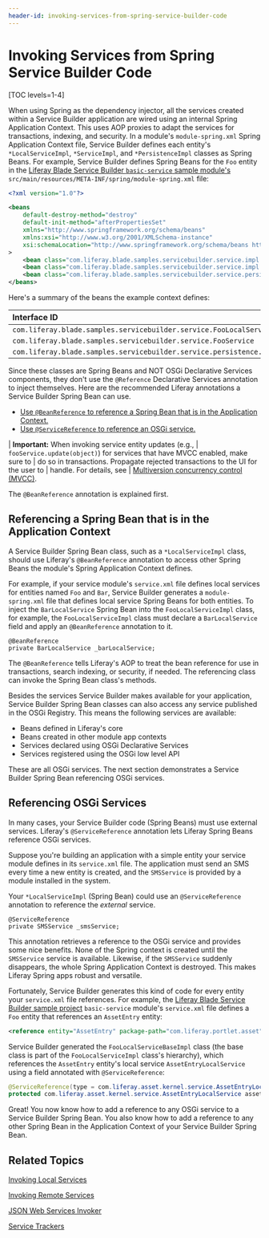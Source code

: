 ```yaml
---
header-id: invoking-services-from-spring-service-builder-code
---
```


# Invoking Services from Spring Service Builder Code

[TOC levels=1-4]

When using Spring as the dependency injector, all the services created within
a Service Builder application are wired using an internal Spring Application
Context. This uses AOP proxies to adapt the services for transactions, indexing,
and security. In a module's `module-spring.xml` Spring Application Context file,
Service Builder defines each entity's `*LocalServiceImpl`, `*ServiceImpl`, and
`*PersistenceImpl` classes as Spring Beans. For example, Service Builder defines
Spring Beans for the `Foo` entity in the
[Liferay Blade Service Builder `basic-service` sample module's](/docs/7-2/reference/-/knowledge_base/r/service-builder-samples)
`src/main/resources/META-INF/spring/module-spring.xml` file:

```xml
<?xml version="1.0"?>

<beans
    default-destroy-method="destroy"
    default-init-method="afterPropertiesSet"
    xmlns="http://www.springframework.org/schema/beans"
    xmlns:xsi="http://www.w3.org/2001/XMLSchema-instance"
    xsi:schemaLocation="http://www.springframework.org/schema/beans http://www.springframework.org/schema/beans/spring-beans.xsd"
>
    <bean class="com.liferay.blade.samples.servicebuilder.service.impl.FooLocalServiceImpl" id="com.liferay.blade.samples.servicebuilder.service.FooLocalService" />
    <bean class="com.liferay.blade.samples.servicebuilder.service.impl.FooServiceImpl" id="com.liferay.blade.samples.servicebuilder.service.FooService" />
    <bean class="com.liferay.blade.samples.servicebuilder.service.persistence.impl.FooPersistenceImpl" id="com.liferay.blade.samples.servicebuilder.service.persistence.FooPersistence" parent="basePersistence" />
</beans>
```

Here's a summary of the beans the example context defines:

 **Interface ID** | **Implementation Class** |
 :------ | :--------- |
 `com.liferay.blade.samples.servicebuilder.service.FooLocalService` | `com.liferay.blade.samples.servicebuilder.service.impl.FooLocalServiceImpl` |
 `com.liferay.blade.samples.servicebuilder.service.FooService` | `com.liferay.blade.samples.servicebuilder.service.impl.FooServiceImpl` |
 `com.liferay.blade.samples.servicebuilder.service.persistence.FooPersistence` | `com.liferay.blade.samples.servicebuilder.service.persistence.impl.FooPersistenceImpl` |
 
Since these classes are Spring Beans and NOT OSGi Declarative Services
components, they don't use the `@Reference` Declarative Services annotation to
inject themselves. Here are the recommended Liferay annotations a Service
Builder Spring Bean can use.

- [Use `@BeanReference` to reference a Spring Bean that is in the Application Context.](#referencing-a-spring-bean-that-is-in-the-application-context)
- [Use `@ServiceReference` to reference an OSGi service.](#referencing-an-osgi-service)

| **Important:** When invoking service entity updates (e.g.,
| `fooService.update(object)`) for services that have MVCC enabled, make sure to
| do so in transactions. Propagate rejected transactions to the UI for the user to
| handle. For details, see
| [Multiversion concurrency control (MVCC)](/docs/7-2/appdev/-/knowledge_base/a/defining-global-service-information#multiversion-concurrency-control-mvcc).

The `@BeanReference` annotation is explained first. 

## Referencing a Spring Bean that is in the Application Context

A Service Builder Spring Bean class, such as a `*LocalServiceImpl` class, should
use Liferay's `@BeanReference` annotation to access other Spring Beans the
module's Spring Application Context defines.

For example, if your service module's `service.xml` file defines local services
for entities named `Foo` and `Bar`, Service Builder generates a
`module-spring.xml` file that defines local service Spring Beans for both
entities. To inject the `BarLocalService` Spring Bean into the
`FooLocalServiceImpl` class, for example, the `FooLocalServiceImpl` class must
declare a `BarLocalService` field and apply an `@BeanReference` annotation to
it. 

    @BeanReference
    private BarLocalService _barLocalService;

The `@BeanReference` tells Liferay's AOP to treat the bean reference for use in
transactions, search indexing, or security, if needed. The referencing class can
invoke the Spring Bean class's methods.

Besides the services Service Builder makes available for your application,
Service Builder Spring Bean classes can also access any service published in the
OSGi Registry. This means the following services are available:

- Beans defined in Liferay's core
- Beans created in other module app contexts
- Services declared using OSGi Declarative Services
- Services registered using the OSGi low level API

These are all OSGi services. The next section demonstrates a Service Builder
Spring Bean referencing OSGi services.

## Referencing OSGi Services

In many cases, your Service Builder code (Spring Beans) must use external
services. Liferay's `@ServiceReference` annotation lets Liferay Spring Beans
reference OSGi services. 

Suppose you're building an application with a simple entity your service module
defines in its `service.xml` file. The application must send an SMS every time
a new entity is created, and the `SMSService` is provided by a module installed
in the system.

Your `*LocalServiceImpl` (Spring Bean) could use an `@ServiceReference`
annotation to reference the *external* service.

    @ServiceReference
    private SMSService _smsService;

This annotation retrieves a reference to the OSGi service and provides some nice
benefits. None of the Spring context is created until the `SMSService` service
is available. Likewise, if the `SMSService` suddenly disappears, the whole
Spring Application Context is destroyed. This makes Liferay Spring apps robust
and versatile.

Fortunately, Service Builder generates this kind of code for every entity your
`service.xml` file references. For example, the
[Liferay Blade Service Builder sample project](/docs/7-2/reference/-/knowledge_base/r/service-builder-samples)
`basic-service` module's `service.xml` file defines a `Foo` entity that
references an `AssetEntry` entity:

```xml
<reference entity="AssetEntry" package-path="com.liferay.portlet.asset" />
```

Service Builder generated the `FooLocalServiceBaseImpl` class (the base class is
part of the `FooLocalServiceImpl` class's hierarchy), which references the
`AssetEntry` entity's local service `AssetEntryLocalService` using a field
annotated with `@ServiceReference`:

```java
@ServiceReference(type = com.liferay.asset.kernel.service.AssetEntryLocalService.class)
protected com.liferay.asset.kernel.service.AssetEntryLocalService assetEntryLocalService;
```

Great! You now know how to add a reference to any OSGi service to a Service
Builder Spring Bean. You also know how to add a reference to any other Spring
Bean in the Application Context of your Service Builder Spring Bean.

## Related Topics

[Invoking Local Services](/docs/7-2/appdev/-/knowledge_base/a/invoking-local-services)

[Invoking Remote Services](/docs/7-2/appdev/-/knowledge_base/a/invoking-remote-services)

[JSON Web Services Invoker](/docs/7-2/appdev/-/knowledge_base/a/json-web-services-invoker)

[Service Trackers](/docs/7-2/frameworks/-/knowledge_base/f/service-trackers)
